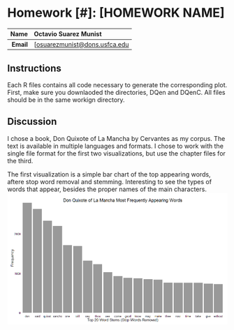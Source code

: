 Homework [#]: [HOMEWORK NAME]
==============================

| **Name**  | Octavio Suarez Munist  |
|----------:|:-------------|
| **Email** | [osuarezmunist@dons.usfca.edu |

## Instructions ##

Each R files contains all code necessary to generate the corresponding plot. First, make sure you downlaoded the directories, DQen and DQenC. All files should be in the same workign directory.

## Discussion ##

I chose a book, Don Quixote of La Mancha by Cervantes as my corpus. The text is available in multiple languages and formats. I chose to work with the single file format for the first two visualizations, but use the chapter files for the third.

The first visualization is a simple bar chart of the top appearing words, aftere stop word removal and stemming. Interesting to see the types of words that appear, besides the proper names of the main characters.
![IMAGE](Viz1ScatterPlot.png)
